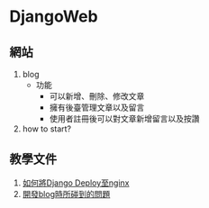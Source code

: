 # DjangoWeb
## 網站
  1. blog
     *  功能
        *  可以新增、刪除、修改文章
        *  擁有後臺管理文章以及留言
        *  使用者註冊後可以對文章新增留言以及按讚
  2. how to start?

## 教學文件
  1. [如何將Django Deploy至nginx](https://github.com/samdjk118/DjangoWeb/doc/uwsgi.md)
  2. [開發blog時所碰到的問題](https://github.com/samdjk118/DjangoWeb/doc/note.md)